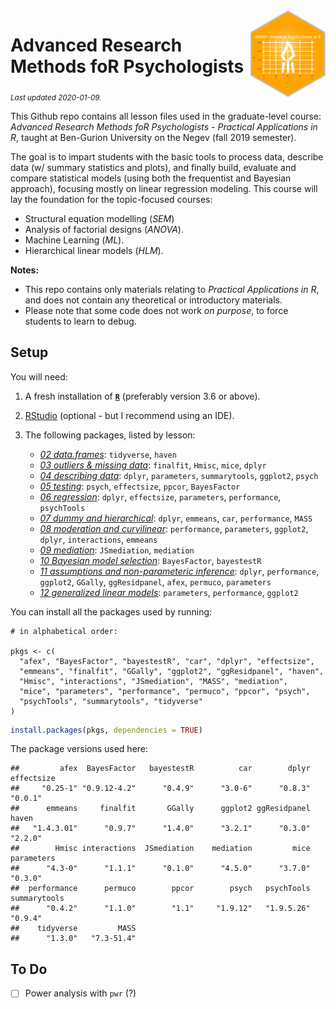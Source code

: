
<img src='logo/BGUHex.png' align="right" height="139" />

# Advanced Research Methods foR Psychologists

<sub>*Last updated 2020-01-09.*</sub>

This Github repo contains all lesson files used in the graduate-level
course: *Advanced Research Methods foR Psychologists - Practical
Applications in R*, taught at Ben-Gurion University on the Negev (fall
2019 semester).

The goal is to impart students with the basic tools to process data,
describe data (w/ summary statistics and plots), and finally build,
evaluate and compare statistical models (using both the frequentist and
Bayesian approach), focusing mostly on linear regression modeling. This
course will lay the foundation for the topic-focused courses:

  - Structural equation modelling (*SEM*)
  - Analysis of factorial designs (*ANOVA*).
  - Machine Learning (*ML*).
  - Hierarchical linear models (*HLM*).

**Notes:**

  - This repo contains only materials relating to *Practical
    Applications in R*, and does not contain any theoretical or
    introductory materials.  
  - Please note that some code does not work *on purpose*, to force
    students to learn to debug.

## Setup

You will need:

1.  A fresh installation of [**`R`**](https://cran.r-project.org/)
    (preferably version 3.6 or above).

2.  [RStudio](https://www.rstudio.com/products/rstudio/download/)
    (optional - but I recommend using an IDE).

3.  The following packages, listed by lesson:
    
      - *[02 data.frames](/02%20data.frames)*: `tidyverse`, `haven`
      - *[03 outliers & missing
        data](/03%20outliers%20&%20missing%20data)*: `finalfit`,
        `Hmisc`, `mice`, `dplyr`
      - *[04 describing data](/04%20describing%20data)*: `dplyr`,
        `parameters`, `summarytools`, `ggplot2`, `psych`
      - *[05 testing](/05%20testing)*: `psych`, `effectsize`, `ppcor`,
        `BayesFactor`
      - *[06 regression](/06%20regression)*: `dplyr`, `effectsize`,
        `parameters`, `performance`, `psychTools`
      - *[07 dummy and hierarchical](/07%20dummy%20and%20hierarchical)*:
        `dplyr`, `emmeans`, `car`, `performance`, `MASS`
      - *[08 moderation and
        curvilinear](/08%20moderation%20and%20curvilinear)*:
        `performance`, `parameters`, `ggplot2`, `dplyr`, `interactions`,
        `emmeans`
      - *[09 mediation](/09%20mediation)*: `JSmediation`, `mediation`
      - *[10 Bayesian model
        selection](/10%20Bayesian%20model%20selection)*: `BayesFactor`,
        `bayestestR`
      - *[11 assumptions and non-parameteric
        inference](/11%20assumptions%20and%20non-parameteric%20inference)*:
        `dplyr`, `performance`, `ggplot2`, `GGally`, `ggResidpanel`,
        `afex`, `permuco`, `parameters`
      - *[12 generalized linear
        models](/12%20generalized%20linear%20models)*: `parameters`,
        `performance`, `ggplot2`

You can install all the packages used by running:

    # in alphabetical order:

    pkgs <- c(
      "afex", "BayesFactor", "bayestestR", "car", "dplyr", "effectsize",
      "emmeans", "finalfit", "GGally", "ggplot2", "ggResidpanel", "haven",
      "Hmisc", "interactions", "JSmediation", "MASS", "mediation",
      "mice", "parameters", "performance", "permuco", "ppcor", "psych",
      "psychTools", "summarytools", "tidyverse"
    )

``` r
install.packages(pkgs, dependencies = TRUE)
```

The package versions used here:

    ##         afex  BayesFactor   bayestestR          car        dplyr   effectsize 
    ##     "0.25-1" "0.9.12-4.2"      "0.4.9"      "3.0-6"      "0.8.3"      "0.0.1" 
    ##      emmeans     finalfit       GGally      ggplot2 ggResidpanel        haven 
    ##   "1.4.3.01"      "0.9.7"      "1.4.0"      "3.2.1"      "0.3.0"      "2.2.0" 
    ##        Hmisc interactions  JSmediation    mediation         mice   parameters 
    ##      "4.3-0"      "1.1.1"      "0.1.0"      "4.5.0"      "3.7.0"      "0.3.0" 
    ##  performance      permuco        ppcor        psych   psychTools summarytools 
    ##      "0.4.2"      "1.1.0"        "1.1"     "1.9.12"   "1.9.5.26"      "0.9.4" 
    ##    tidyverse         MASS 
    ##      "1.3.0"   "7.3-51.4"

## To Do

  - [ ] Power analysis with `pwr` (?)
